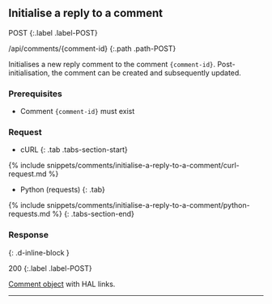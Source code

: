 ## Initialise a reply to a comment

POST
{:.label .label-POST}

/api/comments/{comment-id}
{:.path .path-POST}

Initialises a new reply comment to the comment `{comment-id}`. Post-initialisation, the comment can be created and subsequently updated.

### Prerequisites

- Comment `{comment-id}` must exist

### Request

- cURL
{: .tab .tabs-section-start}

{% include snippets/comments/initialise-a-reply-to-a-comment/curl-request.md %}

- Python (requests)
{: .tab}

{% include snippets/comments/initialise-a-reply-to-a-comment/python-requests.md %}
{: .tabs-section-end}

### Response
{: .d-inline-block }

200
{:.label .label-POST}

[Comment object](#comment-object) with HAL links.

---
